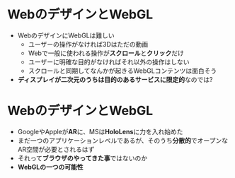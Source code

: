# WebのデザインとWebGL

* WebのデザインにWebGLは難しい
    * ユーザーの操作がなければ3Dはただの動画
    * Webで一般に使われる操作が**スクロール**と**クリック**だけ
    * ユーザーに明確な目的がなければそれ以外の操作はしない
    * スクロールと同期してなんかが起きるWebGLコンテンツは面白そう
* **ディスプレイが二次元のうちは目的のあるサービスに限定的**なのでは?

# WebのデザインとWebGL

* GoogleやAppleが**AR**に、MSは**HoloLens**に力を入れ始めた
* まだ一つのアプリケーションレベルであるが、そのうち**分散的**でオープンなAR空間が必要とされるはず
* それって**ブラウザのやってきた事**ではないのか
* **WebGLの一つの可能性**